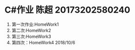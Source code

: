 # C#作业 陈超 20173202580240
1.  第一次作业:HomeWork1		
2.  第二次:HomeWork2		
3.  第三次:HomeWork3	
4.  第四次：HomeWork4 2018/10/6
